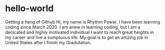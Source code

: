 # hello-world
Getting a hang of Github
Hi, my name is Rhythm Pawar. I have been learning coding since March 2020. I am anew in learning coding, but I am a decicated and highly motivated individual
I want to reach great heights in my career and live a sumptuous life. My goal is to get an amzing job in United States after I finish my Gradutation.
